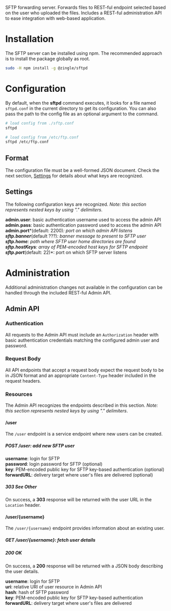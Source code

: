 SFTP forwarding server.  Forwards files to REST-ful endpoint selected based on
the user who uploaded the files.  Includes a REST-ful administration API to ease
integration with web-based application.

Installation
============
The SFTP server can be installed using npm.  The recommended approach is to
install the package globally as root.

```sh
sudo -H npm install -g @zingle/sftpd
```

Configuration
=============
By default, when the **sftpd** command executes, it looks for a file named
`sftpd.conf` in the current directory to get its configuration.  You can also
pass the path to the config file as an optional argument to the command.

```sh
# load config from ./sftp.conf
sftpd

# load config from /etc/ftp.conf
sftpd /etc/ftp.conf
```

Format
------
The configuration file must be a well-formed JSON document.  Check the next
section, [Settings](#settings) for details about what keys are recognized.

Settings
--------
The following configuration keys are recognized.
*Note: this section represents nested keys by using "." delimiters*.

**admin.user**: basic authentication username used to access the admin API  
**admin.pass**: basic authentication password used to access the admin API  
**admin.port***(default: 2200)*: port on which admin API listens  
**sftp.banner***(default ???)*: banner message to present to SFTP user  
**sftp.home**: path where SFTP user home directories are found  
**sftp.hostKeys**: array of PEM-encoded host keys for SFTP endpoint  
**sftp.port***(default: 22)*: port on which SFTP server listens  

Administration
==============
Additional administration changes not available in the configuration can be
handled through the included REST-ful Admin API.

Admin API
---------

### Authentication
All requests to the Admin API must include an `Authorization` header with basic
authentication credentials matching the configured admin user and password.

### Request Body
All API endpoints that accept a request body expect the request body to be in
JSON format and an appropriate `Content-Type` header included in the request
headers.

### Resources
The Admin API recognizes the endpoints described in this section.
*Note: this section represents nested keys by using "." delimiters*.

#### /user
The `/user` endpoint is a service endpoint where new users can be created.

##### POST /user: add new SFTP user
**username**: login for SFTP  
**password**: login password for SFTP (optional)  
**key**: PEM-encoded public key for SFTP key-based authentication (optional)  
**forwardURL**: delivery target where user's files are delivered (optional)  

##### 303 See Other
On success, a **303** response will be returned with the user URL in the
`Location` header.

#### /user/{username}
The `/user/{username}` endpoint provides information about an existing user.

##### GET /user/{username}: fetch user details

##### 200 OK
On success, a **200** response will be returned with a JSON body describing the
user details.

**username**: login for SFTP  
**uri**: relative URI of user resource in Admin API  
**hash**: hash of SFTP password  
**key**: PEM-encoded public key for SFTP key-based authentication  
**forwardURL**: delivery target where user's files are delivered  
